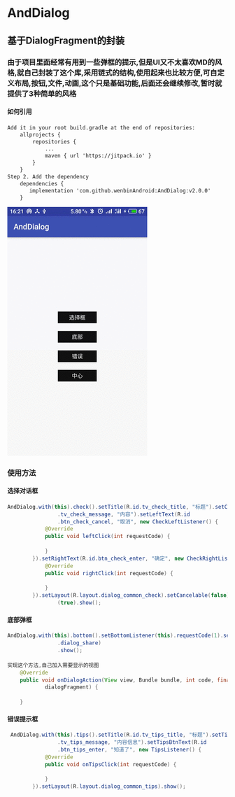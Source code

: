 
# AndDialog
## 基于DialogFragment的封装
### 由于项目里面经常有用到一些弹框的提示,但是UI又不太喜欢MD的风格,就自己封装了这个库,采用链式的结构,使用起来也比较方便,可自定义布局,按钮,文件,动画,这个只是基础功能,后面还会继续修改,暂时就提供了3种简单的风格



#### 如何引用

``` 
Add it in your root build.gradle at the end of repositories:
	allprojects {
		repositories {
			...
			maven { url 'https://jitpack.io' }
		}
	}
Step 2. Add the dependency
	dependencies {
	   implementation 'com.github.wenbinAndroid:AndDialog:v2.0.0'
	}
```
![photo](https://github.com/wenbinAndroid/AndDialog/blob/master/photo/S80802-16210796.gif)
### 使用方法  
#### 选择对话框

``` Java
AndDialog.with(this).check().setTitle(R.id.tv_check_title, "标题").setContent(R.id
                .tv_check_message, "内容").setLeftText(R.id
                .btn_check_cancel, "取消", new CheckLeftListener() {
            @Override
            public void leftClick(int requestCode) {

            }
        }).setRightText(R.id.btn_check_enter, "确定", new CheckRightListener() {
            @Override
            public void rightClick(int requestCode) {

            }
        }).setLayout(R.layout.dialog_common_check).setCancelable(false).setCanceledOnTouchOutside
                (true).show();
```

#### 底部弹框
```Java
AndDialog.with(this).bottom().setBottomListener(this).requestCode(1).setLayout(R.layout
                .dialog_share)
                .show();

实现这个方法,自己加入需要显示的视图
    @Override
    public void onDialogAction(View view, Bundle bundle, int code, final DialogFragment
            dialogFragment) {

    }
```
 
#### 错误提示框
``` java
 AndDialog.with(this).tips().setTitle(R.id.tv_tips_title, "标题").setTipsContent(R.id
                .tv_tips_message, "内容信息").setTipsBtnText(R.id
                .btn_tips_enter, "知道了", new TipsListener() {
            @Override
            public void onTipsClick(int requestCode) {

            }
        }).setLayout(R.layout.dialog_common_tips).show();
   
```




